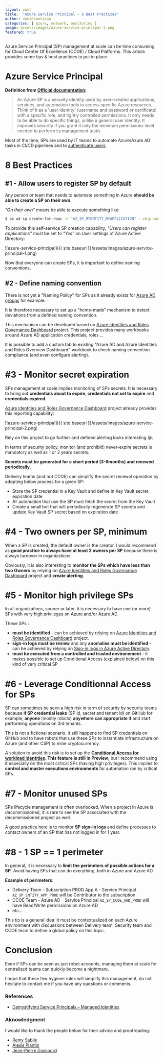 ```yaml
---
layout: post
title:  "Azure Service Principal - 8 Best Practices"
author: davidsantiago
categories: [ azure, network, monitoring ]
image: assets/images/azure-service-principal-2.png
featured: true
---
```


Azure Service Principal (SP) management at scale can be time consuming for Cloud Center Of Excellence (CCOE) / Cloud Platforms. This article provides some tips & best practices to put in place.

# Azure Service Principal

**Definition from [Official documentation](https://docs.microsoft.com/en-us/cli/azure/create-an-azure-service-principal-azure-cli?toc=%2Fazure%2Fazure-resource-manager%2Ftoc.json&view=azure-cli-latest):**
> An Azure SP is a security identity used by user-created applications, services, and automation tools to access specific Azure resources. Think of it as a 'user identity' (username and password or certificate) with a specific role, and tightly controlled permissions. It only needs to be able to do specific things, unlike a general user identity. It improves security if you grant it only the minimum permissions level needed to perform its management tasks.

Most of the time, SPs are used by IT teams to automate Azure/Azure AD tasks in CI/CD pipelines and to [authenticate users](https://docs.microsoft.com/en-us/azure/developer/javascript/core/nodejs-sdk-azure-authenticate?tabs=azure-sdk-for-javascript).

# 8 Best Practices

## \#1 - Allow users to register SP by default

Any person or team that needs to automate something in Azure **should be able to create a SP on their own**.

*"On their own"* means be able to execute something like:
```bash
$ az ad sp create-for-rbac -n "AZ_SP_MYENTITY_MYAPPLICATION" --skip-assignement
```

To provide this self-service SP creation capability, *"Users can register applications"* must be set to *"Yes"* on User settings of Azure Active Directory:

  ![azure-service-principal]({{ site.baseurl }}/assets/images/azure-service-principal-1.png)

Now that everyone can create SPs, it is important to define naming conventions.

## \#2 - Define naming convention

There is not yet a "Naming Policy" for SPs as it already exists for [Azure AD groups](https://docs.microsoft.com/en-us/azure/active-directory/enterprise-users/groups-naming-policy) for example.

It is therefore necessary to set up a "home-made" mechanism to detect deviations from a defined naming convention.

This mechanism can be developed based on [Azure Identities and Roles Governance Dashboard](https://techcommunity.microsoft.com/t5/core-infrastructure-and-security/azure-identities-and-roles-governance-dashboard-at-your/ba-p/3068613) project. This project provides many workbooks around Azure AD application credentials, roles ... 

It is possible to add a custom tab to existing "Azure AD and Azure Identities and Roles Overview Dashboard" workbook to check naming convention compliance (and even configure alerting).

# \#3 - Monitor secret expiration

SPs management at scale implies monitoring of SPs secrets. It is necessary to bring out **credentials about to expire**, **credentials not set to expire** and **credentials expired**.

[Azure Identities and Roles Governance Dashboard](https://techcommunity.microsoft.com/t5/core-infrastructure-and-security/azure-identities-and-roles-governance-dashboard-at-your/ba-p/3068613) project already provides this reporting capability:

  ![azure-service-principal]({{ site.baseurl }}/assets/images/azure-service-principal-2.png)

Rely on this project to go further and defined alerting looks interesting 😀.

In terms of security policy, monitor (and prohibit!) never-expire secrets is mandatory as well as 1 or 2 years secrets. 

**Secrets must be generated for a short period (3-6months) and renewed periodically**.

Delivery teams (and not CCOE) can simplify the secret renewal operation by adopting below process for a given SP:
* Store the SP credential in a Key Vault and define in Key Vault secret expiration date
* All automation that use the SP must fetch the secret from the Key Vault
* Create a small bot that will periodically regenerate SP secrets and update Key Vault SP secret based on expiration date

# \#4 - Two owners per SP, minimum

When a SP is created, the default owner is the creator. I would recommend as **good practice to always have at least 2 owners per SP** because there is always turnover in organizations.

Obviously, it is also interesting to **monitor the SPs which have less than two Owners** by relying on [Azure Identities and Roles Governance Dashboard](https://techcommunity.microsoft.com/t5/core-infrastructure-and-security/azure-identities-and-roles-governance-dashboard-at-your/ba-p/3068613) project and **create alerting**.

# \#5 - Monitor high privilege SPs

In all organizations, sooner or later, it is necessary to have one (or more) SPs with very high privileges on Azure and/or Azure AD.

These SPs :
- **must be identified** - can be achieved by relying on [Azure Identities and Roles Governance Dashboard](https://techcommunity.microsoft.com/t5/core-infrastructure-and-security/azure-identities-and-roles-governance-dashboard-at-your/ba-p/3068613) project.
- **sign-in logs must be review** and any **anomalies must be identified** - can be achieved by relying on [Sign-in logs in Azure Active Directory](https://docs.microsoft.com/en-us/azure/active-directory/reports-monitoring/concept-all-sign-ins).
- **must be executed from a controlled and trusted environement** - it makes possible to set up Conditional Access (explained below) on this kind of very critical SP


# \#6 - Leverage Conditionnal Access for SPs

SP can sometimes be seen a high risk in term of security by security teams because **if SP credential leaks** (SP id, secret and tenant id) on GitHub for example, **anyone** (mostly robots) **anywhere can appropriate it** and start performing operations on 3rd tenants.

This is not a fictional scenario. It still happens to find SP credentials on GitHub and to have robots that use these SPs to instantiate infrastructure on Azure (and other CSP) to mine cryptocurrency.

A solution to avoid this risk is to set up the **[Conditional Access for workload identities](https://docs.microsoft.com/en-us/azure/active-directory/conditional-access/workload-identity)**. **This feature is still in Preview**, but I recommend using it especially on the most critical SPs (having high privileges). This implies to **control and master executions environments** for automation ran by critical SPs.

# \#7 - Monitor unused SPs

SPs lifecycle management is often overlooked. When a project in Azure is decommissioned, it is rare to see the SP associated with the decommissioned project as well.

A good practice here is to monitor **[SP sign-in logs](https://docs.microsoft.com/en-us/azure/active-directory/reports-monitoring/concept-all-sign-ins)** and define processes to contact owners of an SP that has not logged in for 1 year.

# \#8 - 1 SP == 1 perimeter

In general, it is necessary to **limit the perimeters of possible actions for a SP**. Avoid having SPs that can do everything, both in Azure and Azure AD.

**Example of perimeters**:
* Delivery Team - Subscription PROD App A - Service Principal `AZ_SP_ENTITY_APP_PROD` will be Contributor to the subscription
* CCOE Team - Azure AD - Service Principal `AZ_SP_CCOE_AAD_PROD` will have Read/Write permissions on Azure AD
* etc...

This tip is a general idea: it must be contextualized on each Azure environment with discussions between Delivery team, Security team and CCOE team to define a global policy on this topic.

# Conclusion

Even if SPs can be seen as just robot accounts, managing them at scale for centralized teams can quickly become a nightmare.

I hope that these few hygiene rules will simplify this management, do not hesitate to contact me if you have any questions or comments.

### References

* [Demystifying Service Principals – Managed Identities](https://devblogs.microsoft.com/devops/demystifying-service-principals-managed-identities/)

### Aknowledgment

I would like to thank the people below for their advice and proofreading:
* [Remy Sabile](https://www.linkedin.com/in/r-sabile/)
* [Alexis Plantin](https://www.linkedin.com/in/alexis-plantin/)
* [Jean-Pierre Dussourd](https://www.linkedin.com/in/jpdussourd/)